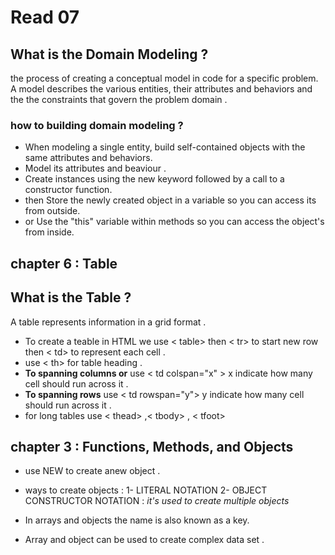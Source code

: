 # Read 07 

## What is the Domain Modeling ?

the process of creating a conceptual model in code for a specific problem. A model describes the various entities, their attributes and behaviors and the the constraints that govern the problem domain .

### how to building domain modeling ?

* When modeling a single entity, build self-contained objects with the same attributes and behaviors.
* Model its attributes and beaviour .
* Create instances using the new keyword followed by a call to a constructor function.
*  then Store the newly created object in a variable so you can access its from outside.
*  or Use the "this" variable within methods so you can access the object's  from inside.

## chapter 6 : Table 

## What is the Table ?

A table represents information in a grid format .

* To create a teable in HTML we use < table> then < tr> to start new row then < td> to represent each cell .
* use < th> for table heading .
* **To spanning columns or** use < td colspan="x" > x indicate how many cell should run across it .
* **To spanning rows** use  < td rowspan="y"> y indicate how many cell should run across it .
* for long tables use < thead> ,< tbody> ,  < tfoot>
 
 ## chapter 3 : Functions, Methods, and Objects

 * use NEW to create anew object .
 * ways to create objects :
  1- LITERAL NOTATION 
  2- OBJECT CONSTRUCTOR NOTATION : *it's used to create multiple objects*

* In arrays and objects the name is also known as a key. 
* Array and object can be used to create complex data set .

